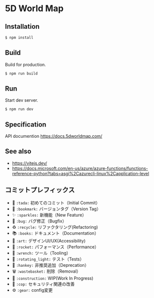# 5D World Map

## Installation

```sh
$ npm install
```

### 

## Build

Build for production.

```sh
$ npm run build
```

## Run

Start dev server.

```sh
$ npm run dev
```

## Specification

API documention
https://docs.5dworldmap.com/

## See also

* https://vitejs.dev/
* https://docs.microsoft.com/en-us/azure/azure-functions/functions-reference-python?tabs=asgi%2Cazurecli-linux%2Capplication-level


## コミットプレフィックス
- 🎉  `:tada:` 初めてのコミット（Initial Commit）
- 🔖  `:bookmark:` バージョンタグ（Version Tag）
- ✨  `:sparkles:` 新機能（New Feature）
- 🐛  `:bug:` バグ修正（Bugfix）
- ♻️  `:recycle:` リファクタリング(Refactoring)
- 📚  `:books:` ドキュメント（Documentation）
- 🎨  `:art:` デザインUI/UX(Accessibility)
- 🚀  `:rocket:` パフォーマンス（Performance）
- 🔧  `:wrench:` ツール（Tooling）
- 🚨  `:rotating_light:` テスト（Tests）
- 💩  `:hankey:` 非推奨追加（Deprecation）
- 🗑️  `:wastebasket:` 削除（Removal）
- 🚧  `:construction:` WIP(Work In Progress)
- 👮  `:cop:` セキュリティ関連の改善
- ⚙  `:gear:` config変更
